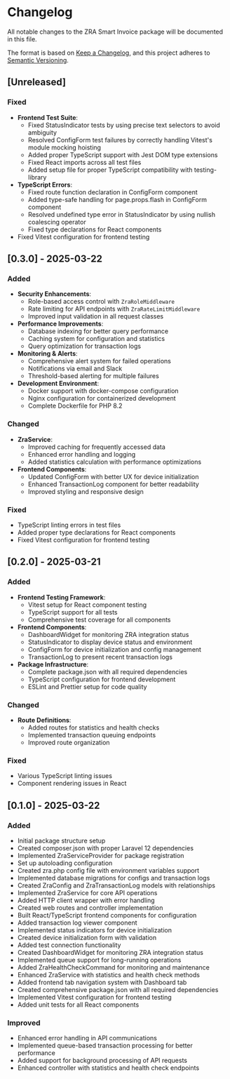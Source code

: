 # Changelog

All notable changes to the ZRA Smart Invoice package will be documented in this file.

The format is based on [Keep a Changelog](https://keepachangelog.com/en/1.0.0/),
and this project adheres to [Semantic Versioning](https://semver.org/spec/v2.0.0.html).

## [Unreleased]

### Fixed
- **Frontend Test Suite**:
  - Fixed StatusIndicator tests by using precise text selectors to avoid ambiguity
  - Resolved ConfigForm test failures by correctly handling Vitest's module mocking hoisting
  - Added proper TypeScript support with Jest DOM type extensions
  - Fixed React imports across all test files
  - Added setup file for proper TypeScript compatibility with testing-library
- **TypeScript Errors**:
  - Fixed route function declaration in ConfigForm component
  - Added type-safe handling for page.props.flash in ConfigForm component
  - Resolved undefined type error in StatusIndicator by using nullish coalescing operator
  - Fixed type declarations for React components
- Fixed Vitest configuration for frontend testing

## [0.3.0] - 2025-03-22

### Added
- **Security Enhancements**:
  - Role-based access control with `ZraRoleMiddleware`
  - Rate limiting for API endpoints with `ZraRateLimitMiddleware`
  - Improved input validation in all request classes
- **Performance Improvements**:
  - Database indexing for better query performance
  - Caching system for configuration and statistics
  - Query optimization for transaction logs
- **Monitoring & Alerts**:
  - Comprehensive alert system for failed operations
  - Notifications via email and Slack
  - Threshold-based alerting for multiple failures
- **Development Environment**:
  - Docker support with docker-compose configuration
  - Nginx configuration for containerized development
  - Complete Dockerfile for PHP 8.2

### Changed
- **ZraService**:
  - Improved caching for frequently accessed data
  - Enhanced error handling and logging
  - Added statistics calculation with performance optimizations
- **Frontend Components**:
  - Updated ConfigForm with better UX for device initialization
  - Enhanced TransactionLog component for better readability
  - Improved styling and responsive design

### Fixed
- TypeScript linting errors in test files
- Added proper type declarations for React components
- Fixed Vitest configuration for frontend testing

## [0.2.0] - 2025-03-21

### Added
- **Frontend Testing Framework**:
  - Vitest setup for React component testing
  - TypeScript support for all tests
  - Comprehensive test coverage for all components
- **Frontend Components**:
  - DashboardWidget for monitoring ZRA integration status
  - StatusIndicator to display device status and environment
  - ConfigForm for device initialization and config management
  - TransactionLog to present recent transaction logs
- **Package Infrastructure**:
  - Complete package.json with all required dependencies
  - TypeScript configuration for frontend development
  - ESLint and Prettier setup for code quality

### Changed
- **Route Definitions**:
  - Added routes for statistics and health checks
  - Implemented transaction queuing endpoints
  - Improved route organization

### Fixed
- Various TypeScript linting issues
- Component rendering issues in React

## [0.1.0] - 2025-03-22

### Added
- Initial package structure setup
- Created composer.json with proper Laravel 12 dependencies
- Implemented ZraServiceProvider for package registration
- Set up autoloading configuration
- Created zra.php config file with environment variables support
- Implemented database migrations for configs and transaction logs
- Created ZraConfig and ZraTransactionLog models with relationships
- Implemented ZraService for core API operations
- Added HTTP client wrapper with error handling
- Created web routes and controller implementation
- Built React/TypeScript frontend components for configuration
- Added transaction log viewer component
- Implemented status indicators for device initialization
- Created device initialization form with validation
- Added test connection functionality
- Created DashboardWidget for monitoring ZRA integration status
- Implemented queue support for long-running operations
- Added ZraHealthCheckCommand for monitoring and maintenance
- Enhanced ZraService with statistics and health check methods
- Added frontend tab navigation system with Dashboard tab
- Created comprehensive package.json with all required dependencies
- Implemented Vitest configuration for frontend testing
- Added unit tests for all React components

### Improved
- Enhanced error handling in API communications
- Implemented queue-based transaction processing for better performance
- Added support for background processing of API requests
- Enhanced controller with statistics and health check endpoints

